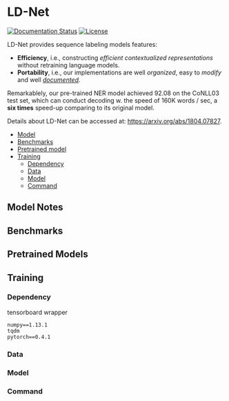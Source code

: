 # LD-Net

[![Documentation Status](https://readthedocs.org/projects/ld-net/badge/?version=latest)](http://ld-net.readthedocs.io/en/latest/?badge=latest)
[![License](https://img.shields.io/badge/License-Apache%202.0-blue.svg)](https://opensource.org/licenses/Apache-2.0)

LD-Net provides sequence labeling models features:
- **Efficiency**, i.e., constructing *efficient contextualized representations* without retraining language models. 
- **Portability**, i.e., our implementations are well *organized*, easy to *modify* and well *[documented](http://lm-lstm-crf.readthedocs.io/en/latest/)*.

Remarkablely, our pre-trained NER model achieved 92.08 on the CoNLL03 test set, which can conduct decoding w. the speed of 160K words / sec, a **six times** speed-up comparing to its original model.

Details about LD-Net can be accessed at: https://arxiv.org/abs/1804.07827.

- [Model](#model-notes)
- [Benchmarks](#benchmarks)
- [Pretrained model](#pretrained-model)
- [Training](#model-training)
	- [Dependency](#dependency)
	- [Data](#data)
	- [Model](#model)
	- [Command](#command)

## Model Notes

## Benchmarks

## Pretrained Models

## Training

### Dependency

tensorboard wrapper

```
numpy==1.13.1
tqdm
pytorch==0.4.1
```

### Data

### Model

### Command 